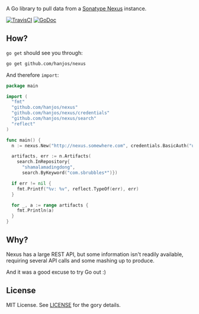 A Go library to pull data from a [Sonatype Nexus](http://www.sonatype.com/nexus) instance.

[![TravisCI](https://travis-ci.org/hanjos/nexus.svg)](https://travis-ci.org/hanjos/nexus)
[![GoDoc](https://godoc.org/github.com/hanjos/nexus?status.svg)](https://godoc.org/github.com/hanjos/nexus)

How?
----

`go get` should see you through:

```sh
go get github.com/hanjos/nexus
```

And therefore `import`:

```Go
package main

import (
  "fmt"
  "github.com/hanjos/nexus"
  "github.com/hanjos/nexus/credentials"
  "github.com/hanjos/nexus/search"
  "reflect"
)

func main() {
  n := nexus.New("http://nexus.somewhere.com", credentials.BasicAuth("username", "password"))

  artifacts, err := n.Artifacts(
    search.InRepository{
      "shamalamadingdong",
      search.ByKeyword("com.sbrubbles*")})

  if err != nil {
    fmt.Printf("%v: %v", reflect.TypeOf(err), err)
  }

  for _, a := range artifacts {
    fmt.Println(a)
  }
}
```

Why?
----

Nexus has a large REST API, but some information isn't readily available, requiring several API calls and some mashing
up to produce.

And it was a good excuse to try Go out :)

License
-------

MIT License. See [LICENSE](https://github.com/hanjos/nexus/blob/master/LICENSE) for the gory details.
